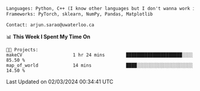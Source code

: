 ```txt
Languages: Python, C++ (I know other languages but I don't wanna work in em)
Frameworks: PyTorch, sklearn, NumPy, Pandas, Matplotlib

Contact: arjun.sarao@uwaterloo.ca
```

<!--START_SECTION:waka-->
📊 **This Week I Spent My Time On** 

```text
🐱‍💻 Projects: 
makeCV                   1 hr 24 mins        █████████████████████░░░░   85.50 % 
map_of_world             14 mins             ████░░░░░░░░░░░░░░░░░░░░░   14.50 % 
```


 Last Updated on 02/03/2024 00:34:41 UTC
<!--END_SECTION:waka-->
